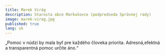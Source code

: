 ```yaml
---
title: Marek Virág
description: Starosta obce Markušovce (podpredseda Správnej rady)
image: marek-virag.jpg
published: true
lang: sk
---
```

„Pomoc v núdzi by mala byť pre každého človeka priorita. Adresná,efektná a transparentná pomoc určite áno.“
